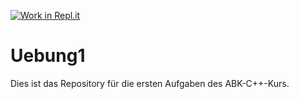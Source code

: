 [![Work in Repl.it](https://classroom.github.com/assets/work-in-replit-14baed9a392b3a25080506f3b7b6d57f295ec2978f6f33ec97e36a161684cbe9.svg)](https://classroom.github.com/online_ide?assignment_repo_id=331385&assignment_repo_type=GroupAssignmentRepo)
# Uebung1

Dies ist das Repository für die ersten Aufgaben des ABK-C++-Kurs.
